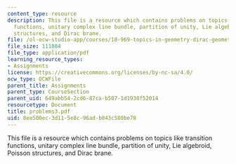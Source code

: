 ```yaml
---
content_type: resource
description: This file is a resource which contains problems on topics like transition
  functions, unitary complex line bundle, partition of unity, Lie algebroid, Poisson
  structures, and Dirac brane.
file: /ol-ocw-studio-app/courses/18-969-topics-in-geometry-dirac-geometry-fall-2006/8ee500ec3d115e8c96adb043c580be78_problems3.pdf
file_size: 111884
file_type: application/pdf
learning_resource_types:
- Assignments
license: https://creativecommons.org/licenses/by-nc-sa/4.0/
ocw_type: OCWFile
parent_title: Assignments
parent_type: CourseSection
parent_uid: 649abb54-2cd6-87ca-b507-1d1930f52014
resourcetype: Document
title: problems3.pdf
uid: 8ee500ec-3d11-5e8c-96ad-b043c580be78
---
```

This file is a resource which contains problems on topics like transition functions, unitary complex line bundle, partition of unity, Lie algebroid, Poisson structures, and Dirac brane.